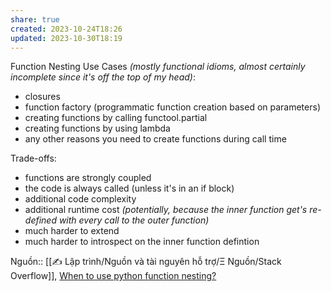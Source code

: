 ```yaml
---
share: true
created: 2023-10-24T18:26
updated: 2023-10-30T18:19
---
```

Function Nesting Use Cases _(mostly functional idioms, almost certainly incomplete since it's off the top of my head)_:

- closures
- function factory (programmatic function creation based on parameters)
- creating functions by calling functool.partial
- creating functions by using lambda
- any other reasons you need to create functions during call time

Trade-offs:

- functions are strongly coupled
- the code is always called (unless it's in an if block)
- additional code complexity
- additional runtime cost _(potentially, because the inner function get's re-defined with every call to the outer function)_
- much harder to extend
- much harder to introspect on the inner function defintion

Nguồn:: [[✍️ Lập trình/Nguồn và tài nguyên hỗ trợ/Ξ Nguồn/Stack Overflow]], [When to use python function nesting?](https://softwareengineering.stackexchange.com/a/237944/192731)
